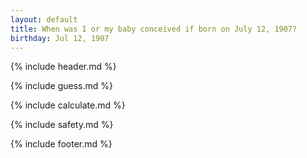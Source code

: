 ```yaml
---
layout: default
title: When was I or my baby conceived if born on July 12, 1907?
birthday: Jul 12, 1907
---
```


{% include header.md %}

{% include guess.md %}

{% include calculate.md %}

{% include safety.md %}

{% include footer.md %}



